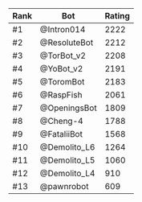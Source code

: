 Rank|Bot|Rating
---|---|---
#1|@Intron014|2222
#2|@ResoluteBot|2212
#3|@TorBot_v2|2208
#4|@YoBot_v2|2191
#5|@ToromBot|2183
#6|@RaspFish|2061
#7|@OpeningsBot|1809
#8|@Cheng-4|1788
#9|@FataliiBot|1568
#10|@Demolito_L6|1264
#11|@Demolito_L5|1060
#12|@Demolito_L4|910
#13|@pawnrobot|609
